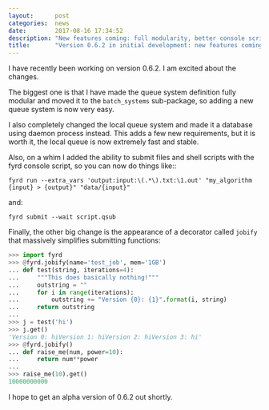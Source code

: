```yaml
---
layout:      post
categories:  news
date:        2017-08-16 17:34:52
description: "New features coming: full modularity, better console script, decorator"
title:       "Version 0.6.2 in initial development: new features coming!"
---
```


I have recently been working on version 0.6.2. I am excited about the changes.
<!--break-->
The biggest one is that I have made the queue system definition fully modular
and moved it to the `batch_systems` sub-package, so adding a new queue system
is now very easy.

I also completely changed the local queue system and made it a database using
daemon process instead. This adds a few new requirements, but it is worth it,
the local queue is now extremely fast and stable.

Also, on a whim I added the ability to submit files and shell scripts with the fyrd 
console script, so you can now do things like::

```shell
fyrd run --extra_vars 'output:input:\(.*\).txt:\1.out' "my_algorithm {input} > {output}" "data/{input}"
```

and:

```shell
fyrd submit --wait script.qsub
```

Finally, the other big change is the appearance of a decorator called `jobify` that
massively simplifies submitting functions:

```python
>>> import fyrd
>>> @fyrd.jobify(name='test_job', mem='1GB')
... def test(string, iterations=4):
...     """This does basically nothing!"""
...     outstring = ""
...     for i in range(iterations):
...         outstring += "Version {0}: {1}".format(i, string)
...     return outstring
... 
>>> j = test('hi')
>>> j.get()
'Version 0: hiVersion 1: hiVersion 2: hiVersion 3: hi'
>>> @fyrd.jobify()
... def raise_me(num, power=10):
...     return num**power
... 
>>> raise_me(10).get()
10000000000
```

I hope to get an alpha version of 0.6.2 out shortly.
